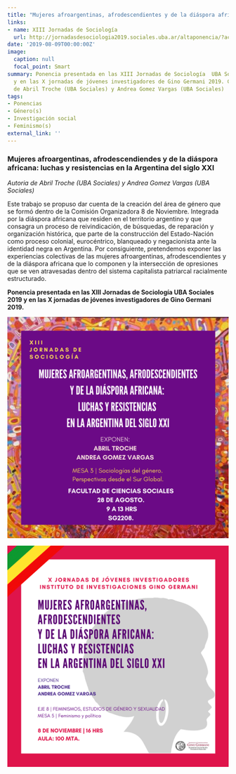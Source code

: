 ```yaml
---
title: "Mujeres afroargentinas, afrodescendientes y de la diáspora africana"
links:
- name: XIII Jornadas de Sociología
  url: http://jornadasdesociologia2019.sociales.uba.ar/altaponencia/?acciones2=ver&id_mesa=3&id_ponencia=1355
date: '2019-08-09T00:00:00Z'
image:
  caption: null
  focal_point: Smart
summary: Ponencia presentada en las XIII Jornadas de Sociología  UBA Sociales 2019
  y en las X jornadas de jóvenes investigadores de Gino Germani 2019. Con la autoria
  de Abril Troche (UBA Sociales) y Andrea Gomez Vargas (UBA Sociales)
tags:
- Ponencias
- Género(s)
- Investigación social
- Feminismo(s)
external_link: ''
---
```


### Mujeres afroargentinas, afrodescendiendes y de la diáspora africana: luchas y resistencias en la Argentina del siglo XXI

_Autoria de Abril Troche (UBA Sociales) y Andrea Gomez Vargas (UBA Sociales)_

Este trabajo se propuso dar cuenta de la creación del área de género que se formó dentro de la Comisión Organizadora 8 de Noviembre. Integrada por la diáspora africana que residen en el territorio argentino y que consagra un proceso de reivindicación, de búsquedas, de reparación y organización histórica, que parte de la construcción del Estado-Nación como proceso colonial, eurocéntrico, blanqueado y negacionista ante la identidad negra en Argentina. Por consiguiente, pretendemos exponer las experiencias colectivas de las mujeres afroargentinas, afrodescendientes y de la diáspora africana que lo componen y la intersección de opresiones que se ven atravesadas dentro del sistema capitalista patriarcal racialmente estructurado.



**Ponencia presentada en las XIII Jornadas de Sociología  UBA Sociales 2019 y en las X jornadas de jóvenes investigadores de Gino Germani 2019.**

![XIII Jornadas de Sociología  UBA Sociales 2019](images/3.png)

![X jornadas de jóvenes investigadores de Gino Germani 2019.](images/2.png)






